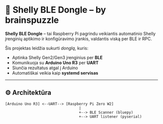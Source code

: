 # 🧠 Shelly BLE Dongle – by brainspuzzle

**Shelly BLE Dongle** – tai Raspberry Pi pagrindu veikiantis automatinio Shelly įrenginių aptikimo ir konfigūravimo įrankis, valdantis viską per BLE ir RPC.

Šis projektas leidžia sukurti *donglą*, kuris:
- Aptinka Shelly Gen2/Gen3 įrenginius per **BLE**
- Komunikuoja su **Arduino Uno R3** per **UART**
- Siunčia rezultatus atgal į Arduino
- Automatiškai veikia kaip **systemd servisas**

---

## ⚙️ Architektūra

```text
[Arduino Uno R3] <--UART--> [Raspberry Pi Zero W2]
                                  |
                                  +--> BLE Scanner (bluepy)
                                  +--> UART listener (pyserial)
